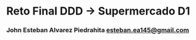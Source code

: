 # Reto Final DDD -> Supermercado D1

### John Esteban Alvarez Piedrahita <esteban.ea145@gmail.com>

